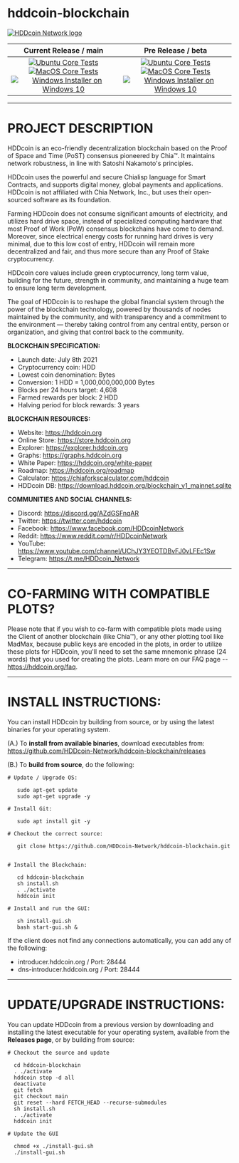 # hddcoin-blockchain 

[![HDDcoin Network logo](https://hddcoin.org/images/hddcoin_100.png "HDDcoin logo")](https://www.hddcoin.org/)

| Current Release / main | Pre Release / beta |
|         :---:          |          :---:         |
| [![Ubuntu Core Tests](https://github.com/HDDcoin-Network/hddcoin-blockchain/actions/workflows/build-linux-installer-deb.yml/badge.svg)](https://github.com/HDDcoin-Network/hddcoin-blockchain/actions/workflows/build-linux-installer-deb.yml) [![MacOS Core Tests](https://github.com/HDDcoin-Network/hddcoin-blockchain/actions/workflows/build-macos-installer.yml/badge.svg)](https://github.com/HDDcoin-Network/hddcoin-blockchain/actions/workflows/build-macos-installer.yml) [![Windows Installer on Windows 10](https://github.com/HDDcoin-Network/hddcoin-blockchain/actions/workflows/build-windows-installer.yml/badge.svg)](https://github.com/HDDcoin-Network/hddcoin-blockchain/actions/workflows/build-windows-installer.yml)  |  [![Ubuntu Core Tests](https://github.com/HDDcoin-Network/hddcoin-blockchain/actions/workflows/build-linux-installer-deb.yml/badge.svg?branch=beta)](https://github.com/HDDcoin-Network/hddcoin-blockchain/actions/workflows/build-linux-installer-deb.yml) [![MacOS Core Tests](https://github.com/HDDcoin-Network/hddcoin-blockchain/actions/workflows/build-macos-installer.yml/badge.svg?branch=beta)](https://github.com/HDDcoin-Network/hddcoin-blockchain/actions/workflows/build-macos-installer.yml) [![Windows Installer on Windows 10](https://github.com/HDDcoin-Network/hddcoin-blockchain/actions/workflows/build-windows-installer.yml/badge.svg?branch=beta)](https://github.com/HDDcoin-Network/hddcoin-blockchain/actions/workflows/build-windows-installer.yml) |


***********************************************
# PROJECT DESCRIPTION
HDDcoin is an eco-friendly decentralization blockchain based on the Proof of Space and Time (PoST) consensus pioneered by Chia™. It maintains network robustness, in line with Satoshi Nakamoto's principles.

HDDcoin uses the powerful and secure Chialisp language for Smart Contracts, and supports digital money, global payments and applications. HDDcoin is not affiliated with Chia Network, Inc., but uses their open-sourced software as its foundation.

Farming HDDcoin does not consume significant amounts of electricity, and utilizes hard drive space, instead of specialized computing hardware that most Proof of Work (PoW) consensus blockchains have come to demand. Moreover, since electrical energy costs for running hard drives is very minimal, due to this low cost of entry, HDDcoin will remain more decentralized and fair, and thus more secure than any Proof of Stake cryptocurrency.

HDDcoin core values include green cryptocurrency, long term value, building for the future, strength in community, and maintaining a huge team to ensure long term development.

The goal of HDDcoin is to reshape the global financial system through the power of the blockchain technology, powered by thousands of nodes maintained by the community, and with transparency and a commitment to the environment — thereby taking control from any central entity, person or organization, and giving that control back to the community.

**BLOCKCHAIN SPECIFICATION:**
- Launch date: July 8th 2021
- Cryptocurrency coin: HDD
- Lowest coin denomination: Bytes
- Conversion: 1 HDD = 1,000,000,000,000 Bytes
- Blocks per 24 hours target: 4,608
- Farmed rewards per block: 2 HDD
- Halving period for block rewards: 3 years

**BLOCKCHAIN RESOURCES:**
- Website: https://hddcoin.org
- Online Store: https://store.hddcoin.org
- Explorer: https://explorer.hddcoin.org
- Graphs: https://graphs.hddcoin.org
- White Paper: https://hddcoin.org/white-paper
- Roadmap: https://hddcoin.org/roadmap
- Calculator: https://chiaforkscalculator.com/hddcoin
- HDDcoin DB: https://download.hddcoin.org/blockchain_v1_mainnet.sqlite

**COMMUNITIES AND SOCIAL CHANNELS:**
- Discord: https://discord.gg/AZdGSFnqAR
- Twitter: https://twitter.com/hddcoin
- Facebook: https://www.facebook.com/HDDcoinNetwork
- Reddit: https://www.reddit.com/r/HDDcoinNetwork
- YouTube: https://www.youtube.com/channel/UChJY3YEOTDBvFJ0vLFEc1Sw
- Telegram: https://t.me/HDDcoin_Network


***********************************************
# CO-FARMING WITH COMPATIBLE PLOTS?
Please note that if you wish to co-farm with compatible plots made using the Client of another blockchain (like Chia™), or any other plotting tool like MadMax, because public keys are encoded in the plots, in order to utilize these plots for HDDcoin, you'll need to set the same mnemonic phrase (24 words) that you used for creating the plots. Learn more on our FAQ page -- https://hddcoin.org/faq.
 
***********************************************
# INSTALL INSTRUCTIONS:

You can install HDDcoin by building from source, or by using the latest binaries for your operating system.

(A.) To **install from available binaries**, download executables from:  https://github.com/HDDcoin-Network/hddcoin-blockchain/releases


(B.) To **build from source**, do the following:

```
# Update / Upgrade OS:

   sudo apt-get update
   sudo apt-get upgrade -y

# Install Git:

   sudo apt install git -y

# Checkout the correct source:

   git clone https://github.com/HDDcoin-Network/hddcoin-blockchain.git

  
# Install the Blockchain:

   cd hddcoin-blockchain
   sh install.sh
   . ./activate
   hddcoin init

# Install and run the GUI:

   sh install-gui.sh
   bash start-gui.sh &
```

If the client does not find any connections automatically, you can add any of the following:

- introducer.hddcoin.org / Port: 28444
- dns-introducer.hddcoin.org / Port: 28444

***********************************************
# UPDATE/UPGRADE INSTRUCTIONS:

You can update HDDcoin from a previous version by downloading and installing the latest executable for your operating system, available from the **Releases page**, or by building from source:

```
# Checkout the source and update

  cd hddcoin-blockchain
  . ./activate
  hddcoin stop -d all
  deactivate
  git fetch
  git checkout main
  git reset --hard FETCH_HEAD --recurse-submodules
  sh install.sh
  . ./activate
  hddcoin init

# Update the GUI

  chmod +x ./install-gui.sh
  ./install-gui.sh
```
